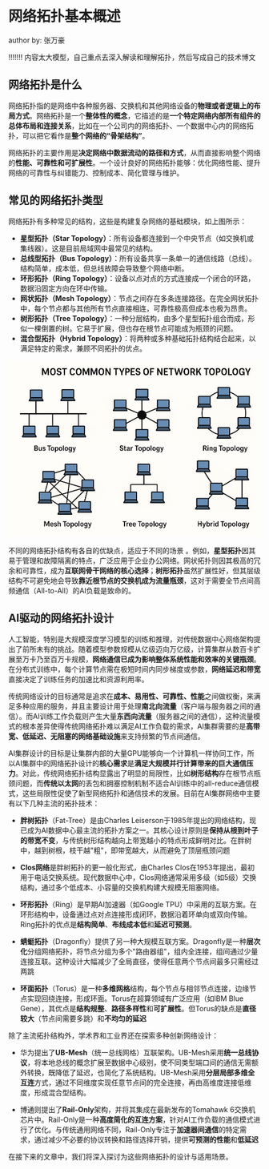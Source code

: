 <!--Copyright © ZOMI 适用于[License](https://github.com/Infrasys-AI/AIInfra)版权许可-->

# 网络拓扑基本概述

author by: 张万豪

!!!!!!!
内容太大模型，自己重点去深入解读和理解拓扑，然后写成自己的技术博文

## 网络拓扑是什么

网络拓扑指的是网络中各种服务器、交换机和其他网络设备的**物理或者逻辑上的布局方式**。网络拓扑是一个**整体性的概念**，它描述的是**一个特定网络内部所有组件的总体布局和连接关系**，比如在一个公司内的网络拓扑、一个数据中心内的网络拓扑，可以把它看作是**整个网络的“骨架结构”**。

网络拓扑的主要作用是**决定网络中数据流动的路径和方式**，从而直接影响整个网络的**性能、可靠性和可扩展性**。一个设计良好的网络拓扑能够：优化网络性能、提升网络的可靠性与纠错能力、控制成本、简化管理与维护。


## 常见的网络拓扑类型

网络拓扑有多种常见的结构，这些是构建复杂网络的基础模块，如上图所示：

- **星型拓扑（Star Topology）**：所有设备都连接到一个中央节点（如交换机或集线器）。这是目前局域网中最常见的结构。
- **总线型拓扑（Bus Topology）**：所有设备共享一条单一的通信线路（总线）。结构简单，成本低，但总线故障会导致整个网络中断。
- **环形拓扑（Ring Topology）**：设备以点对点的方式连接成一个闭合的环路，数据沿固定方向在环中传输。
- **网状拓扑（Mesh Topology）**：节点之间存在多条连接路径。在完全网状拓扑中，每个节点都与其他所有节点直接相连，可靠性极高但成本也极为昂贵。
- **树形拓扑（Tree Topology）**：一种分层结构，由多个星型拓扑组合而成，形似一棵倒置的树。它易于扩展，但也存在根节点可能成为瓶颈的问题。
- **混合型拓扑（Hybrid Topology）**：将两种或多种基础拓扑结构结合起来，以满足特定的需求，兼顾不同拓扑的优点。

![alt text](./images/05NetTopoIntro01.jpg)

不同的网络拓扑结构有各自的优缺点，适应于不同的场景 。例如，**星型拓扑**因其易于管理和故障隔离的特点，广泛应用于企业办公网络。网状拓扑则因其极高的冗余和可靠性，成为**互联网骨干网络的核心选择**；**树形拓扑**虽然扩展性好，但其层级结构不可避免地会导致**靠近根节点的交换机成为流量瓶颈**，这对于需要全节点间高频通信（All-to-All）的AI负载是致命的。

## AI驱动的网络拓扑设计

人工智能，特别是大规模深度学习模型的训练和推理，对传统数据中心网络架构提出了前所未有的挑战。随着模型参数规模从亿级迈向万亿级，计算集群从数百卡扩展至万卡乃至百万卡规模，**网络通信已成为影响整体系统性能和效率的关键瓶颈**。在分布式训练中，每个计算节点需在极短时间内同步梯度或参数，**网络延迟和带宽**直接决定了训练任务的加速比和资源利用率。

传统网络设计的目标通常是追求在**成本、易用性、可靠性、性能**之间做权衡，来满足多种应用的服务，并且主要设计用于处理**南北向流量**（客户端与服务器之间的通信）。而AI训练工作负载则产生大量**东西向流量**（服务器之间的通信），这种流量模式的根本差异使得传统网络拓扑难以满足AI工作负载的需求，AI集群需要的是**高带宽、低延迟、无阻塞的网络基础设施**来支持频繁的节点间通信。

AI集群设计的目标是让集群内部的大量GPU能够向一个计算机一样协同工作，所以AI集群中的网络拓扑设计的**核心需求**是**满足大规模并行计算带来的巨大通信压力**。对此，传统网络拓扑结构显露出了明显的局限性，比如**树形结构**存在根节点瓶颈问题，而**传统以太网**的丢包和拥塞控制机制不适合AI训练中的all-reduce通信模式，这些局限性促使了新型网络拓扑和通信技术的发展。目前在AI集群网络中主要有以下几种主流的拓扑技术：

- **胖树拓扑**（Fat-Tree）是由Charles Leiserson于1985年提出的网络结构，现已成为AI数据中心最主流的拓扑方案之一。其核心设计原则是**保持从根到叶子的带宽不变**，与传统树形结构越向上带宽越小的特点形成鲜明对比。在胖树中，越到树根，枝干越"粗"，即带宽越大，从而避免了顶层瓶颈问题

- **Clos网络**是胖树拓扑的更一般化形式，由Charles Clos在1953年提出，最初用于电话交换系统。现代数据中心中，Clos网络通常采用多级（如5级）交换结构，通过多个低成本、小容量的交换机构建大规模无阻塞网络。

- **环形拓扑**（Ring）是早期AI加速器（如Google TPU）中采用的互联方案。在环形结构中，设备通过点对点连接形成闭环，数据沿着环单向或双向传输。Ring拓扑的优点是**结构简单**、**布线成本低**和**延迟可预测**。
- **蜻蜓拓扑**（Dragonfly）提供了另一种大规模互联方案。Dragonfly是一种**层次化**分组网络拓扑，将节点分组为多个"路由器组"，组内全连接，组间通过少量连接互联。这种设计大幅减少了全局直径，使得任意两个节点间最多只需经过两跳

- **环面拓扑**（Torus）是一种**多维网格**结构，每个节点与相邻节点连接，边缘节点实现回绕连接，形成环面。Torus在超算领域有广泛应用（如IBM Blue Gene），其优点是**结构规整**、**路径多样性**和**可扩展性**。但Torus的缺点是**直径较大**（节点间需要多跳）和**不均匀的延迟**

除了主流拓扑结构外，学术界和工业界还在探索多种创新网络设计：

- 华为提出了**UB-Mesh**（统一总线网格）互联架构。UB-Mesh采用**统一总线协议**，将本地总线的概念扩展至数据中心级别，使不同类型端口间的通信无需额外转换，既降低了延迟，也简化了系统结构。UB-Mesh采用**分层局部多维全互连**方式，通过不同维度实现任意节点间的完全连接，再由高维度连接低维度，形成混合型结构。

- 博通则提出了**Rail-Only**架构，并将其集成在最新发布的Tomahawk 6交换机芯片中。Rail-Only是一种**高度简化的互连方案**，针对AI工作负载的通信模式进行了优化。与传统通用网络不同，Rail-Only专注于**加速器间通信**的特定需求，通过减少不必要的协议转换和路径选择开销，提供**可预测的性能**和**低延迟**

在接下来的文章中，我们将深入探讨为这些网络拓扑的设计与适用场景。
